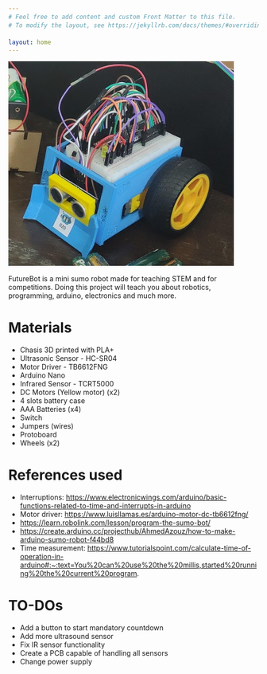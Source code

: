 ```yaml
---
# Feel free to add content and custom Front Matter to this file.
# To modify the layout, see https://jekyllrb.com/docs/themes/#overriding-theme-defaults

layout: home
---
```


![SumoBot build](/_images/robot-pic.png)

FutureBot is a mini sumo robot made for teaching STEM and for competitions. Doing this project will teach you about robotics, programming, arduino, electronics and much more. 

# Materials
- Chasis 3D printed with PLA+
- Ultrasonic Sensor - HC-SR04
- Motor Driver - TB6612FNG
- Arduino Nano
- Infrared Sensor - TCRT5000
- DC Motors (Yellow motor) (x2)
- 4 slots battery case
- AAA Batteries (x4)
- Switch
- Jumpers (wires)
- Protoboard
- Wheels (x2)

# References used
- Interruptions: https://www.electronicwings.com/arduino/basic-functions-related-to-time-and-interrupts-in-arduino
- Motor driver: https://www.luisllamas.es/arduino-motor-dc-tb6612fng/
- https://learn.robolink.com/lesson/program-the-sumo-bot/
- https://create.arduino.cc/projecthub/AhmedAzouz/how-to-make-arduino-sumo-robot-f44bd8
- Time measurement: https://www.tutorialspoint.com/calculate-time-of-operation-in-arduino#:~:text=You%20can%20use%20the%20millis,started%20running%20the%20current%20program.

# TO-DOs
- Add a button to start mandatory countdown
- Add more ultrasound sensor
- Fix IR sensor functionality
- Create a PCB capable of handling all sensors
- Change power supply

